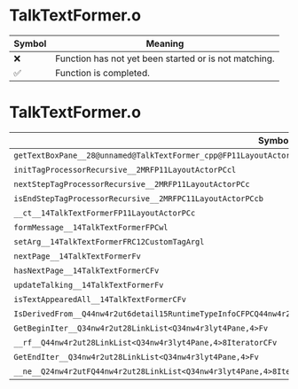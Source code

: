 # TalkTextFormer.o
| Symbol | Meaning 
| ------------- | ------------- 
| :x: | Function has not yet been started or is not matching. 
| :white_check_mark: | Function is completed. 


# TalkTextFormer.o
| Symbol | Decompiled? |
| ------------- | ------------- |
| `getTextBoxPane__28@unnamed@TalkTextFormer_cpp@FP11LayoutActorPCc` | :x: |
| `initTagProcessorRecursive__2MRFP11LayoutActorPCcl` | :x: |
| `nextStepTagProcessorRecursive__2MRFP11LayoutActorPCc` | :x: |
| `isEndStepTagProcessorRecursive__2MRFPC11LayoutActorPCcb` | :x: |
| `__ct__14TalkTextFormerFP11LayoutActorPCc` | :x: |
| `formMessage__14TalkTextFormerFPCwl` | :x: |
| `setArg__14TalkTextFormerFRC12CustomTagArgl` | :x: |
| `nextPage__14TalkTextFormerFv` | :x: |
| `hasNextPage__14TalkTextFormerCFv` | :x: |
| `updateTalking__14TalkTextFormerFv` | :x: |
| `isTextAppearedAll__14TalkTextFormerCFv` | :x: |
| `IsDerivedFrom__Q44nw4r2ut6detail15RuntimeTypeInfoCFPCQ44nw4r2ut6detail15RuntimeTypeInfo` | :x: |
| `GetBeginIter__Q34nw4r2ut28LinkList<Q34nw4r3lyt4Pane,4>Fv` | :x: |
| `__rf__Q44nw4r2ut28LinkList<Q34nw4r3lyt4Pane,4>8IteratorCFv` | :x: |
| `GetEndIter__Q34nw4r2ut28LinkList<Q34nw4r3lyt4Pane,4>Fv` | :x: |
| `__ne__Q24nw4r2utFQ44nw4r2ut28LinkList<Q34nw4r3lyt4Pane,4>8IteratorQ44nw4r2ut28LinkList<Q34nw4r3lyt4Pane,4>8Iterator` | :x: |
